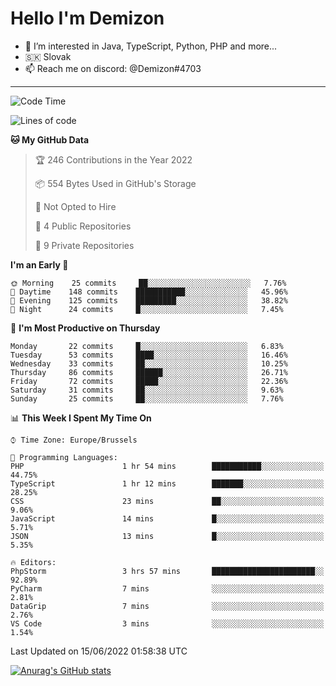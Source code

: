 # Hello I'm Demizon
- 👀 I’m interested in Java, TypeScript, Python, PHP and more...
- 🇸🇰 Slovak
- 📫 Reach me on discord: @Demizon#4703

---

<!--START_SECTION:waka-->
![Code Time](http://img.shields.io/badge/Code%20Time-0%20secs-blue)

![Lines of code](https://img.shields.io/badge/From%20Hello%20World%20I%27ve%20Written-43%20Thousand%20lines%20of%20code-blue)

**🐱 My GitHub Data** 

> 🏆 246 Contributions in the Year 2022
 > 
> 📦 554 Bytes Used in GitHub's Storage 
 > 
> 🚫 Not Opted to Hire
 > 
> 📜 4 Public Repositories 
 > 
> 🔑 9 Private Repositories  
 > 
**I'm an Early 🐤** 

```text
🌞 Morning    25 commits     ██░░░░░░░░░░░░░░░░░░░░░░░   7.76% 
🌆 Daytime    148 commits    ███████████░░░░░░░░░░░░░░   45.96% 
🌃 Evening    125 commits    █████████░░░░░░░░░░░░░░░░   38.82% 
🌙 Night      24 commits     █░░░░░░░░░░░░░░░░░░░░░░░░   7.45%

```
📅 **I'm Most Productive on Thursday** 

```text
Monday       22 commits     █░░░░░░░░░░░░░░░░░░░░░░░░   6.83% 
Tuesday      53 commits     ████░░░░░░░░░░░░░░░░░░░░░   16.46% 
Wednesday    33 commits     ██░░░░░░░░░░░░░░░░░░░░░░░   10.25% 
Thursday     86 commits     ██████░░░░░░░░░░░░░░░░░░░   26.71% 
Friday       72 commits     █████░░░░░░░░░░░░░░░░░░░░   22.36% 
Saturday     31 commits     ██░░░░░░░░░░░░░░░░░░░░░░░   9.63% 
Sunday       25 commits     ██░░░░░░░░░░░░░░░░░░░░░░░   7.76%

```


📊 **This Week I Spent My Time On** 

```text
⌚︎ Time Zone: Europe/Brussels

💬 Programming Languages: 
PHP                      1 hr 54 mins        ███████████░░░░░░░░░░░░░░   44.75% 
TypeScript               1 hr 12 mins        ███████░░░░░░░░░░░░░░░░░░   28.25% 
CSS                      23 mins             ██░░░░░░░░░░░░░░░░░░░░░░░   9.06% 
JavaScript               14 mins             █░░░░░░░░░░░░░░░░░░░░░░░░   5.71% 
JSON                     13 mins             █░░░░░░░░░░░░░░░░░░░░░░░░   5.35%

🔥 Editors: 
PhpStorm                 3 hrs 57 mins       ███████████████████████░░   92.89% 
PyCharm                  7 mins              ░░░░░░░░░░░░░░░░░░░░░░░░░   2.81% 
DataGrip                 7 mins              ░░░░░░░░░░░░░░░░░░░░░░░░░   2.76% 
VS Code                  3 mins              ░░░░░░░░░░░░░░░░░░░░░░░░░   1.54%

```


 Last Updated on 15/06/2022 01:58:38 UTC
<!--END_SECTION:waka-->

[![Anurag's GitHub stats](https://github-readme-stats.vercel.app/api?username=Demizon3433&show_icons=true)](https://github.com/anuraghazra/github-readme-stats)

